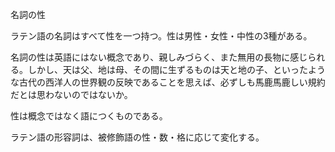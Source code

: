 名詞の性

ラテン語の名詞はすべて性を一つ持つ。性は男性・女性・中性の3種がある。

 

名詞の性は英語にはない概念であり、親しみづらく、また無用の長物に感じられる。しかし、天は父、地は母、その間に生ずるものは天と地の子、といったような古代の西洋人の世界観の反映であることを思えば、必ずしも馬鹿馬鹿しい規約だとは思わないのではないか。

 

性は概念ではなく語につくものである。

 

ラテン語の形容詞は、被修飾語の性・数・格に応じて変化する。
